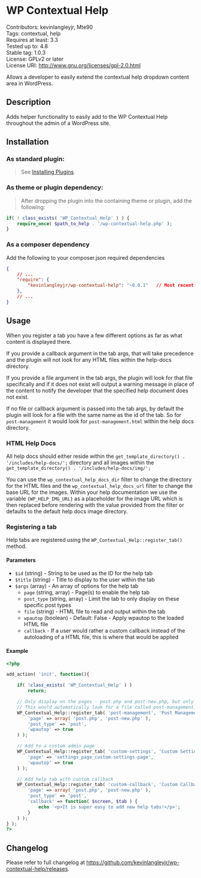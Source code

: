 WP Contextual Help
==================

Contributors: kevinlangleyjr, Mte90  
Tags: contextual, help  
Requires at least: 3.3  
Tested up to: 4.8  
Stable tag: 1.0.3  
License: GPLv2 or later  
License URI: http://www.gnu.org/licenses/gpl-2.0.html

Allows a developer to easily extend the contextual help dropdown content area in WordPress.

## Description
Adds helper functionality to easily add to the WP Contextual Help throughout the admin of a WordPress site.

## Installation

### As standard plugin:
> See [Installing Plugins](http://codex.wordpress.org/Managing_Plugins#Installing_Plugins).

### As theme or plugin dependency:
> After dropping the plugin into the containing theme or plugin, add the following:
```php
if( ! class_exists( 'WP_Contextual_Help' ) ) {
	require_once( $path_to_help . '/wp-contextual-help.php' );
}
```

### As a composer dependency
Add the following to your composer.json required dependencies
```json
{
    // ...
    "require": {
        "kevinlangleyjr/wp-contextual-help": "~0.0.1"	// Most recent tagged version
    },
    // ...
}
```

## Usage

When you register a tab you have a few different options as far as what content is displayed there.

If you provide a callback argument in the tab args, that will take precedence and the plugin will not look for any HTML files within the help-docs directory.

If you provide a file argument in the tab args, the plugin will look for that file specifically and if it does not exist will output a warning message in place of the content to notify the developer that the specified help document does not exist.

If no file or callback argument is passed into the tab args, by default the plugin will look for a file with the same name as the id of the tab. So for ```post-management``` it would look for ```post-management.html``` within the help docs directory.

### HTML Help Docs

All help docs should either reside within the ```get_template_directory() . '/includes/help-docs/';``` directory and all images within the ```get_template_directory() . '/includes/help-docs/img/';```

You can use the ```wp_contextual_help_docs_dir``` filter to change the directory for the HTML files and the ```wp_contextual_help_docs_url``` filter to change the base URL for the images. Within your help documentation we use the variable ```{WP_HELP_IMG_URL}``` as a placeholder for the image URL which is then replaced before rendering with the value provided from the filter or defaults to the default help docs image directory.

### Registering a tab

Help tabs are registered using the ```WP_Contextual_Help::register_tab()``` method.

#### Parameters
* ```$id``` (string) - String to be used as the ID for the help tab
* ```$title``` (string) - Title to display to the user within the tab
* ```$args``` (array) - An array of options for the help tab
	* ```page``` (string, array) - Page(s) to enable the help tab
	* ```post_type``` (string, array) - Limit the tab to only display on these specific post types
	* ```file``` (string) - HTML file to read and output within the tab
	* ```wpautop``` (boolean) - Default: False - Apply wpautop to the loaded HTML file
	* ```callback``` - If a user would rather a custom callback instead of the autoloading of a HTML file, this is where that would be applied

#### Example

```php
<?php

add_action( 'init', function(){

	if( !class_exists( 'WP_Contextual_Help' ) )
		return;

	// Only display on the pages - post.php and post-new.php, but only on the `post` post_type
	// This would automatically look for a file called post-management.html within get_template_directory() . '/includes/help-docs/';
	WP_Contextual_Help::register_tab( 'post-management', 'Post Management', array(
		'page' => array( 'post.php', 'post-new.php' ),
		'post_type' => 'post',
		'wpautop' => true
	) );

	// Add to a custom admin page
	WP_Contextual_Help::register_tab( 'custom-settings', 'Custom Settings', array(
		'page' => 'settings_page_custom-settings-page',
		'wpautop' => true
	) );

	// Add help tab with custom callback
	WP_Contextual_Help::register_tab( 'custom-callback', 'Custom Callback Example', array(
		'page' => array( 'post.php', 'post-new.php' ),
		'post_type' => 'post',
		'callback' => function( $screen, $tab ) {
			echo '<p>It is super easy to add new help tabs!</p>';
		}
	) );
} );
?>
```

## Changelog

Please refer to full changelog at https://github.com/kevinlangleyjr/wp-contextual-help/releases.
